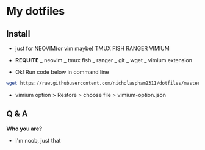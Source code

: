 # My dotfiles

## Install

-   just for NEOVIM(or vim maybe) TMUX FISH RANGER VIMIUM
-   **REQUITE**
    _ neovim
    _ tmux fish
    _ ranger
    _ git
    _ wget
    _ vimium extension

-   Ok! Run code below in command line

```bash
wget https://raw.githubusercontent.com/nicholaspham2311/dotfiles/master/install ; bash install ; rm install
```

-   vimium option > Restore > choose file > vimium-option.json

## Q & A

**Who you are?**

-   I'm noob, just that
